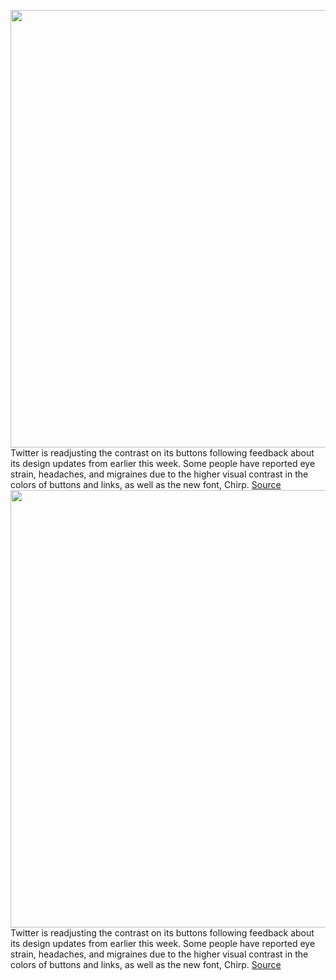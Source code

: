 <img src='https://cdn.vox-cdn.com/thumbor/z7HwWxEYIFiWS6F7l6xmLnEV8Wo=/0x0:2040x1360/1200x800/filters:focal(857x517:1183x843)/cdn.vox-cdn.com/uploads/chorus_image/image/69723255/acastro_180827_1777_0001.0.jpg' width='700px' /><br/>
Twitter is readjusting the contrast on its buttons following feedback about its design updates from earlier this week. Some people have reported eye strain, headaches, and migraines due to the higher visual contrast in the colors of buttons and links, as well as the new font, Chirp.
<a href='https://www.theverge.com/2021/8/13/22623717/twitter-buttons-contrast-design-changes-eye-strain'> Source <a/><img src='https://cdn.vox-cdn.com/thumbor/z7HwWxEYIFiWS6F7l6xmLnEV8Wo=/0x0:2040x1360/1200x800/filters:focal(857x517:1183x843)/cdn.vox-cdn.com/uploads/chorus_image/image/69723255/acastro_180827_1777_0001.0.jpg' width='700px' /><br/>
Twitter is readjusting the contrast on its buttons following feedback about its design updates from earlier this week. Some people have reported eye strain, headaches, and migraines due to the higher visual contrast in the colors of buttons and links, as well as the new font, Chirp.
<a href='https://www.theverge.com/2021/8/13/22623717/twitter-buttons-contrast-design-changes-eye-strain'> Source <a/>